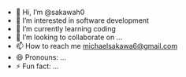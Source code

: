 - 👋 Hi, I’m @sakawah0
- 👀 I’m interested in software development
- 🌱 I’m currently learning coding
- 💞️ I’m looking to collaborate on ...
- 📫 How to reach me michaelsakawa6@gmail.com
- 😄 Pronouns: ...
- ⚡ Fun fact: ...

<!---
sakawah0/sakawah0 is a ✨ special ✨ repository because its `README.md` (this file) appears on your GitHub profile.
You can click the Preview link to take a look at your changes.
--->
